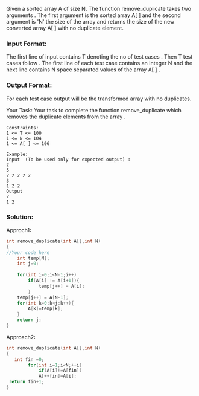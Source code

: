 Given a sorted array A of size N. The function remove_duplicate takes two arguments . The first argument is the sorted array A[ ] and the second argument is 'N' the size of the array and returns the size of the new converted array A[ ] with no duplicate element.

### Input Format:
The first line of input contains T denoting the no of test cases . Then T test cases follow . The first line of each test case contains an Integer N and the next line contains N space separated values of the array A[ ] .

### Output Format:
For each test case output will be the transformed array with no duplicates.

Your Task:
Your task to complete the function remove_duplicate which removes the duplicate  elements from the array .
```
Constraints:
1 <= T <= 100
1 <= N <= 104
1 <= A[ ] <= 106

Example:
Input  (To be used only for expected output) :
2
5
2 2 2 2 2 
3
1 2 2
Output
2
1 2
```
### Solution:

Approch1:
```C++
int remove_duplicate(int A[],int N)
{
//Your code here
    int temp[N];
    int j=0;
    
    for(int i=0;i<N-1;i++)
        if(A[i] != A[i+1]){
            temp[j++] = A[i];
        }
    temp[j++] = A[N-1];
    for(int k=0;k<j;k++){
        A[k]=temp[k];
    }
    return j;
}
```
Approach2:
```C++
int remove_duplicate(int A[],int N)
{    
   int fin =0;
		for(int i=1;i<N;++i)
			if(A[i]!=A[fin])
			A[++fin]=A[i];
 return fin+1;
}
